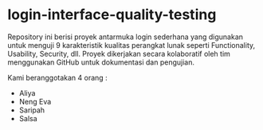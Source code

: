 # login-interface-quality-testing
Repository ini berisi proyek antarmuka login sederhana yang digunakan untuk menguji 9 karakteristik kualitas perangkat lunak seperti Functionality, Usability, Security, dll. Proyek dikerjakan secara kolaboratif oleh tim menggunakan GitHub untuk dokumentasi dan pengujian.

Kami beranggotakan 4 orang :
* Aliya
* Neng Eva
* Saripah
* Salsa
